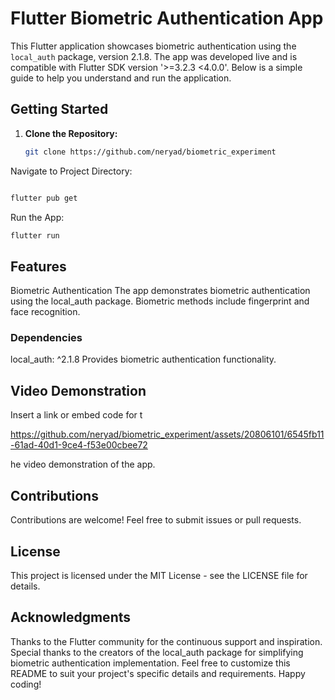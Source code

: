 # Flutter Biometric Authentication App

This Flutter application showcases biometric authentication using the `local_auth` package, version 2.1.8. The app was developed live and is compatible with Flutter SDK version '>=3.2.3 <4.0.0'. Below is a simple guide to help you understand and run the application.

## Getting Started

1. **Clone the Repository:**
   ```bash
   git clone https://github.com/neryad/biometric_experiment
   ```
Navigate to Project Directory:


 ```bash

flutter pub get
 ```
Run the App:

 ```bash
flutter run
 ```
## Features
Biometric Authentication
The app demonstrates biometric authentication using the local_auth package.
Biometric methods include fingerprint and face recognition.


### Dependencies
local_auth: ^2.1.8
Provides biometric authentication functionality.


## Video Demonstration
Insert a link or embed code for t

https://github.com/neryad/biometric_experiment/assets/20806101/6545fb11-61ad-40d1-9ce4-f53e00cbee72

he video demonstration of the app.

## Contributions
Contributions are welcome! Feel free to submit issues or pull requests.

## License
This project is licensed under the MIT License - see the LICENSE file for details.

## Acknowledgments
Thanks to the Flutter community for the continuous support and inspiration.
Special thanks to the creators of the local_auth package for simplifying biometric authentication implementation.
Feel free to customize this README to suit your project's specific details and requirements. Happy coding!
